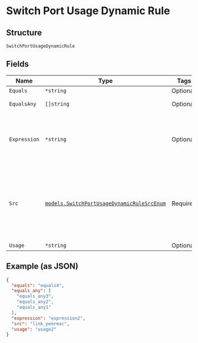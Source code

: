 
# Switch Port Usage Dynamic Rule

## Structure

`SwitchPortUsageDynamicRule`

## Fields

| Name | Type | Tags | Description |
|  --- | --- | --- | --- |
| `Equals` | `*string` | Optional | - |
| `EqualsAny` | `[]string` | Optional | use `equals_any` to match any item in a list |
| `Expression` | `*string` | Optional | "[0:3]":"abcdef" -> "abc"<br>"split(.)[1]": "a.b.c" -> "b"<br>"split(-)[1][0:3]: "a1234-b5678-c90" -> "b56" |
| `Src` | [`models.SwitchPortUsageDynamicRuleSrcEnum`](../../doc/models/switch-port-usage-dynamic-rule-src-enum.md) | Required | enum: `link_peermac`, `lldp_chassis_id`, `lldp_hardware_revision`, `lldp_manufacturer_name`, `lldp_oui`, `lldp_serial_number`, `lldp_system_name`, `radius_dynamicfilter`, `radius_usermac`, `radius_username` |
| `Usage` | `*string` | Optional | `port_usage` name |

## Example (as JSON)

```json
{
  "equals": "equals4",
  "equals_any": [
    "equals_any3",
    "equals_any2",
    "equals_any1"
  ],
  "expression": "expression2",
  "src": "link_peermac",
  "usage": "usage2"
}
```


